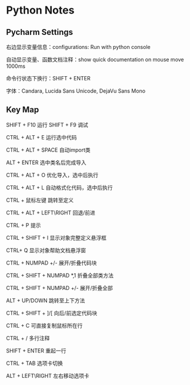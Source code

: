 Python Notes
===


Pycharm Settings
---
右边显示变量信息：configurations: Run with python console

自动显示变量、函数文档注释：show quick documentation on mouse move 1000ms

命令行状态下换行：SHIFT + ENTER

字体：Candara, Lucida Sans Unicode, DejaVu Sans Mono

Key Map
---

SHIFT + F10             运行
SHIFT + F9              调试

CTRL + ALT + E          运行选中代码

CTRL + ALT + SPACE      自动import类

ALT + ENTER             选中类名后完成导入

CTRL + ALT + O          优化导入，选中后执行

CTRL + ALT + L          自动格式化代码，选中后执行

CTRL + 鼠标左键          跳转至定义

CTRL + ALT + LEFT\RIGHT 回退/前进

CTRL + P                提示

CTRL + SHIFT + I        显示对象完整定义悬浮框

CTRL+ Q                 显示对象帮助文档悬浮窗


CTRL + NUMPAD +/-           展开/折叠代码块

CTRL + SHIFT + NUMPAD *,1   折叠全部类方法

CTRL + SHIFT + NUMPAD +/-   展开/折叠全部


ALT + UP/DOWN           跳转至上下方法

CTRL + SHIFT + ]/[      向后/前选定代码块

CTRL + C                可直接复制鼠标所在行

CTRL + /                多行注释

SHIFT + ENTER           重起一行


CTRL + TAB              选项卡切换

ALT + LEFT\RIGHT        左右移动选项卡
